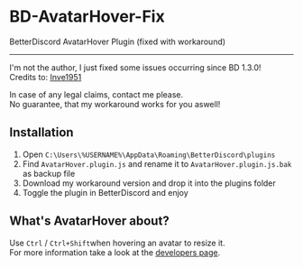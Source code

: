 # BD-AvatarHover-Fix
BetterDiscord AvatarHover Plugin (fixed with workaround)

---------------------

I'm not the author, I just fixed some issues occurring since BD 1.3.0!  
Credits to: [Inve1951](https://github.com/Inve1951/)

In case of any legal claims, contact me please.  
No guarantee, that my workaround works for you aswell!

## Installation

1. Open ``C:\Users\%USERNAME%\AppData\Roaming\BetterDiscord\plugins``
2. Find ``AvatarHover.plugin.js`` and rename it to ``AvatarHover.plugin.js.bak`` as backup file
3. Download my workaround version and drop it into the plugins folder
4. Toggle the plugin in BetterDiscord and enjoy

## What's AvatarHover about?

Use ``Ctrl`` / ``Ctrl+Shift``when hovering an avatar to resize it.  
For more information take a look at the [developers page](https://github.com/Inve1951/BetterDiscordStuff/blob/master/coffee/AvatarHover.plugin.coffee).

